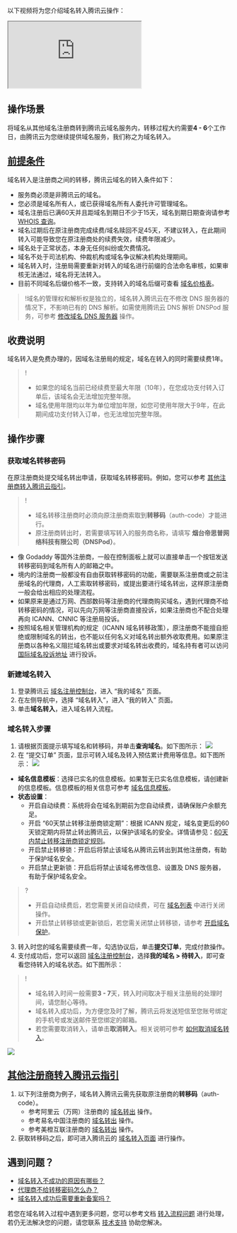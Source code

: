 以下视频将为您介绍域名转入腾讯云操作：
<div class="doc-video-mod"><iframe src="	https://cloud.tencent.com/edu/learning/quick-play/2499-42192?source=gw.doc.media&withPoster=1&notip=1"></iframe></div>

## 操作场景
将域名从其他域名注册商转到腾讯云域名服务内，转移过程大约需要**4 - 6**个工作日，由腾讯云为您继续提供域名服务，我们称之为域名转入。


## [前提条件](id:preconditions)
域名转入是注册商之间的转移，腾讯云域名的转入条件如下：
- 服务商必须是非腾讯云的域名。  
- 您必须是域名所有人，或已获得域名所有人委托许可管理域名。
- 域名注册后已满60天并且距域名到期日不少于15天，域名到期日期查询请参考 [WHOIS 查询](https://cloud.tencent.com/document/product/242/40413)。
- 域名过期后在原注册商完成续费/域名赎回不足45天，不建议转入，在此期间转入可能导致您在原注册商处的续费失效，续费年限减少。  
- 域名处于正常状态，本身无任何纠纷或欠费情况。  
- 域名不处于司法机构、仲裁机构或域名争议解决机构处理期间。 
- 域名转入时，注册局需要重新对转入的域名进行前缀的合法命名审核，如果审核无法通过，域名将无法转入。
- 目前不同域名后缀价格不一致，支持转入的域名后缀可查看 [域名价格表](https://buy.cloud.tencent.com/domain/price?type=overview)。 

>!域名的管理权和解析权是独立的，域名转入腾讯云在不修改 DNS 服务器的情况下，不影响已有的 DNS 解析。如需使用腾讯云 DNS 解析 DNSPod 服务，可参考 [修改域名 DNS 服务器](https://cloud.tencent.com/document/product/302/5518) 操作。

## 收费说明

域名转入是免费办理的，因域名注册局的规定，域名在转入的同时需要续费1年。
>! 
>- 如果您的域名当前已经续费至最大年限（10年），在您成功支付转入订单后，该域名会无法增加完整年限。
>- 域名使用年限均以年为单位增加年限，如您可使用年限大于9年，在此期间成功支付转入订单，也无法增加完整年限。

## 操作步骤

### 获取域名转移密码

在原注册商处提交域名转出申请，获取域名转移密码。例如，您可以参考 [其他注册商转入腾讯云指引](#guide)。
>!
>- 域名转移注册商时必须向原注册商索取到**转移码**（auth-code）才能进行。
>- 原注册商转出时，若需要填写转入的服务商名称，请填写 **烟台帝思普网络科技有限公司（DNSPod）**。
>
- 像 Godaddy 等国外注册商，一般在控制面板上就可以直接单击一个按钮发送转移密码到域名所有人的邮箱之中。
- 境内的注册商一般都没有自由获取转移密码的功能，需要联系注册商或之前注册域名的代理商，人工索取转移密码，或提出要进行域名转出，这样原注册商一般会给出相应的处理流程。
- 如果原来是通过万网、西部数码等注册商的代理商购买域名，遇到代理商不给转移密码的情况，可以先向万网等注册商直接投诉，如果注册商也不配合处理再向 ICANN、CNNIC 等注册局投诉。
- 按照域名相关管理机构的规定（ICANN 域名转移政策），原注册商不能擅自拒绝或限制域名的转出，也不能以任何名义对域名转出额外收取费用。如果原注册商以各种名义阻拦域名转出或要求对域名转出收费的，域名持有者可以访问 [国际域名投诉地址](http://www.icann.org/en/resources/compliance/complaints/transfer/form) 进行投诉。


### 新建域名转入

1. 登录腾讯云 [域名注册控制台](https://console.cloud.tencent.com/domain/)，进入 “我的域名” 页面。
3. 在左侧导航中，选择 “域名转入”，进入 “我的转入” 页面。
4. 单击**域名转入**，进入域名转入流程。

### 域名转入步骤
1. 请根据页面提示填写域名和转移码，并单击**查询域名**。如下图所示：
![](https://qcloudimg.tencent-cloud.cn/raw/d8b61e2fbcaca76d9b56fdf10a2430a8.png)
2. 在 “提交订单” 页面，显示可转入域名及转入预估累计费用等信息。如下图所示：
![](https://qcloudimg.tencent-cloud.cn/raw/4a9acdd4b633f98a98b145e326c1c2e4.png)
  - **域名信息模板**：选择已实名的信息模板。如果暂无已实名信息模板，请创建新的信息模板。信息模板的相关信息可参考 [域名信息模板](https://cloud.tencent.com/document/product/242/15435)。
  - **状态设置**：
     - 开启自动续费：系统将会在域名到期前为您自动续费，请确保账户余额充足。
     - 开启 “60天禁止转移注册商锁定期”：根据 ICANN 规定，域名变更后的60天锁定期内将禁止转出腾讯云，以保护该域名的安全。详情请参见：[60天内禁止转移注册商锁定规则](https://cloud.tencent.com/document/product/242/58086)。
     - 开启禁止转移锁：开启后将禁止该域名从腾讯云转出到其他注册商，有助于保护域名安全。
     - 开启禁止更新锁：开启后将禁止该域名修改信息、设置及 DNS 服务器，有助于保护域名安全。
>?
>- 开启自动续费后，若您需要关闭自动续费，可在 [域名列表](https://console.cloud.tencent.com/domain/) 中进行关闭操作。
>- 开启禁止转移锁或更新锁后，若您需关闭禁止转移锁，请参考 [开启域名保护](https://cloud.tencent.com/document/product/242/41275)。
>
3. 转入时您的域名需要续费一年，勾选协议后，单击**提交订单**，完成付款操作。
4. 支付成功后，您可以返回 [域名注册控制台](https://console.cloud.tencent.com/domain/)，选择**我的域名 > 待转入**，即可查看您待转入的域名状态。如下图所示：
>!
>- 域名转入时间一般需要**3 - 7**天，转入时间取决于相关注册局的处理时间，请您耐心等待。
>- 域名转入成功后，为方便您及时了解，腾讯云将发送短信至您账号绑定的手机号或发送邮件至您绑定的邮箱。
>- 若您需要取消转入，请单击**取消转入**。相关说明可参考 [如何取消域名转入](https://cloud.tencent.com/document/product/242/18610#.E5.A6.82.E4.BD.95.E5.8F.96.E6.B6.88.E5.9F.9F.E5.90.8D.E8.BD.AC.E5.85.A5.EF.BC.9F)。
>
![](https://main.qcloudimg.com/raw/848795cb2742e4c493bb53a7a0fffcef.png)


## [其他注册商转入腾讯云指引](id:guide)

1. 以下列注册商为例子，域名转入腾讯云需先获取原注册商的**转移码**（auth-code）。
   - 参考阿里云（万网）注册商的 [域名转出](https://help.aliyun.com/knowledge_detail/35876.html) 操作。
   - 参考易名中国注册商的 [域名转出](https://help.ename.cn/faq/52/%E5%9F%9F%E5%90%8D%E8%BD%AC%E5%87%BA) 操作。
   - 参考美橙互联注册商的 [域名转出](https://www.cndns.com/help/help_con.aspx?hid=226) 操作。
2. 获取转移码之后，即可进入腾讯云的 [域名转入页面](https://console.cloud.tencent.com/domain/trans-in) 进行操作。

## 遇到问题？
- [域名转入不成功的原因有哪些？](https://cloud.tencent.com/document/product/242/18608#.E5.9F.9F.E5.90.8D.E8.BD.AC.E5.85.A5.E4.B8.8D.E6.88.90.E5.8A.9F.E7.9A.84.E5.8E.9F.E5.9B.A0.E6.9C.89.E5.93.AA.E4.BA.9B.EF.BC.9F)
- [代理商不给转移密码怎么办？](https://cloud.tencent.com/document/product/242/18609#.E4.BB.A3.E7.90.86.E5.95.86.E4.B8.8D.E7.BB.99.E8.BD.AC.E7.A7.BB.E5.AF.86.E7.A0.81.E6.80.8E.E4.B9.88.E5.8A.9E.EF.BC.9F)
- [域名转入成功后需要重新备案吗？](https://cloud.tencent.com/document/product/242/18610#.E5.9F.9F.E5.90.8D.E8.BD.AC.E5.85.A5.E6.88.90.E5.8A.9F.E5.90.8E.E9.9C.80.E8.A6.81.E9.87.8D.E6.96.B0.E5.A4.87.E6.A1.88.E5.90.97.EF.BC.9F)

若您在域名转入过程中遇到更多问题，您可以参考文档 [转入流程问题](https://cloud.tencent.com/document/product/242/18608) 进行处理，若仍无法解决您的问题，请您联系 [技术支持](https://cloud.tencent.com/document/product/242/57608) 协助您解决。



